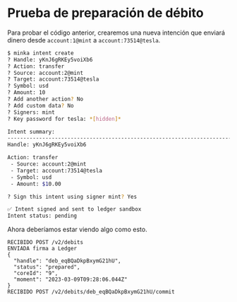 # Prueba de preparación de débito

Para probar el código anterior, crearemos una nueva intención que enviará dinero desde `account:1@mint` a `account:73514@tesla`.

```bash
$ minka intent create
? Handle: yKnJ6gRKEy5voiXb6
? Action: transfer
? Source: account:2@mint
? Target: account:73514@tesla
? Symbol: usd
? Amount: 10
? Add another action? No
? Add custom data? No
? Signers: mint
? Key password for tesla: *[hidden]*

Intent summary:
------------------------------------------------------------------------
Handle: yKnJ6gRKEy5voiXb6

Action: transfer
 - Source: account:2@mint
 - Target: account:73514@tesla
 - Symbol: usd
 - Amount: $10.00

? Sign this intent using signer mint? Yes

✅ Intent signed and sent to ledger sandbox
Intent status: pending
```

Ahora deberíamos estar viendo algo como esto.

```
RECIBIDO POST /v2/debits
ENVIADA firma a Ledger
{
  "handle": "deb_eqBQaDkpBxymG21hU",
  "status": "prepared",
  "coreId": "9",
  "moment": "2023-03-09T09:28:06.044Z"
}
RECIBIDO POST /v2/debits/deb_eqBQaDkpBxymG21hU/commit

```

